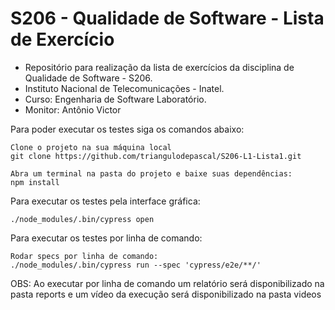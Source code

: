 # S206 - Qualidade de Software - Lista de Exercício
- Repositório para realização da lista de exercícios da disciplina de Qualidade de Software - S206. 
- Instituto Nacional de Telecomunicações - Inatel. 
- Curso: Engenharia de Software Laboratório.
- Monitor: Antônio Victor

Para poder executar os testes siga os comandos abaixo:

```
Clone o projeto na sua máquina local
git clone https://github.com/triangulodepascal/S206-L1-Lista1.git

Abra um terminal na pasta do projeto e baixe suas dependências:
npm install
```

Para executar os testes pela interface gráfica:
```
./node_modules/.bin/cypress open
```

Para executar os testes por linha de comando:
```
Rodar specs por linha de comando:
./node_modules/.bin/cypress run --spec 'cypress/e2e/**/'
```
OBS: Ao executar por linha de comando um relatório será disponibilizado na pasta reports e um vídeo da execução será disponibilizado na pasta videos
